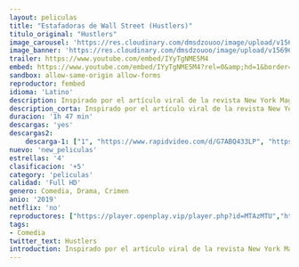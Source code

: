 ```yaml
---
layout: peliculas
title: "Estafadoras de Wall Street (Hustlers)"
titulo_original: "Hustlers"
image_carousel: 'https://res.cloudinary.com/dmsdzouoo/image/upload/v1569634652/estafadoras-min_ghw7re.jpg'
image_banner: 'https://res.cloudinary.com/dmsdzouoo/image/upload/v1569634653/HUSTLERS_27x40_1Sheet_sRGB-LOW-RES-min_ngh1jv.jpg'
trailer: https://www.youtube.com/embed/IYyTgNME5M4
embed: https://www.youtube.com/embed/IYyTgNME5M4?rel=0&amp;hd=1&border=0&wmode=opaque&enablejsapi=1&modestbranding=1&controls=1&showinfo=1
sandbox: allow-same-origin allow-forms
reproductor: fembed
idioma: 'Latino'
description: Inspirado por el artículo viral de la revista New York Magazine, Hustlers sigue a un grupo de ex empleadas de un club de striptease que se unen para vengarse de sus clientes de Wall Street.
description_corta: Inspirado por el artículo viral de la revista New York Magazine, Hustlers sigue a un grupo de ex empleadas de un club de striptease que se unen para vengarse de sus clientes de Wall Street.
duracion: '1h 47 min'
descargas: 'yes'
descargas2:
    descarga-1: ["1", "https://www.rapidvideo.com/d/G7ABQ433LP", "https://www.google.com/s2/favicons?domain=openload.co","OpenLoad","https://res.cloudinary.com/imbriitneysam/image/upload/v1541473684/mexico.png", "Latino", "TS-Screener"]
nuevo: 'new_peliculas'
estrellas: '4'
clasificacion: '+5'
category: 'peliculas'
calidad: 'Full HD'
genero: Comedia, Drama, Crimen
anio: '2019'
netflix: 'no'
reproductores: ["https://player.openplay.vip/player.php?id=MTAzMTU","https://player.openplay.vip/player.php?id=MTIxNTc","https://api.cuevana3.io/olpremium/gd.php?file=ek5lbm9xYWNrS0xNejZaa1paRFE0OG5SbjZHVXh0SGx5ZENjcDZDUXhPTFJrcU9lbE52RzVaTFRtNkp5eThXd3NiZDBxUT09"]
tags:
- Comedia
twitter_text: Hustlers
introduction: Inspirado por el artículo viral de la revista New York Magazine, Hustlers sigue a un grupo de ex empleadas de un club de striptease que se unen para vengarse de sus clientes de Wall Street.
---
```



 







